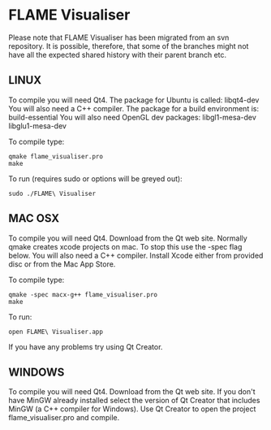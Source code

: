 FLAME Visualiser
================
Please note that FLAME Visualiser has been migrated from an svn repository. It is possible, therefore, that some of the branches might not have all the expected shared history with their parent branch etc.

LINUX
-----
To compile you will need Qt4.
The package for Ubuntu is called: libqt4-dev
You will also need a C++ compiler.
The package for a build environment is: build-essential
You will also need OpenGL dev packages:
libgl1-mesa-dev
libglu1-mesa-dev

To compile type:

	qmake flame_visualiser.pro
	make

To run (requires sudo or options will be greyed out):

	sudo ./FLAME\ Visualiser

MAC OSX
-------
To compile you will need Qt4.
Download from the Qt web site.
Normally qmake creates xcode projects on mac.
To stop this use the -spec flag below.
You will also need a C++ compiler. Install Xcode either from
provided disc or from the Mac App Store.

To compile type:

	qmake -spec macx-g++ flame_visualiser.pro
	make

To run:

	open FLAME\ Visualiser.app

If you have any problems try using Qt Creator.

WINDOWS
-------
To compile you will need Qt4.
Download from the Qt web site.
If you don't have MinGW already installed select the version of Qt Creator
that includes MinGW (a C++ compiler for Windows).
Use Qt Creator to open the project flame_visualiser.pro and compile.
